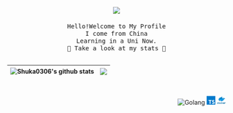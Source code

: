 
<p align="center">
  <img src="https://user-images.githubusercontent.com/5679180/79618120-0daffb80-80be-11ea-819e-d2b0fa904d07.gif" width="27px">
  <br><br />
  <samp>
    Hello!Welcome to My Profile
    <br />   I come from China
    <br />   Learning in a Uni Now.
    <br />🍉 Take a look at my stats  🌱
    <br />   
    <br />
  </samp>

| <a> <img align="center" src="https://github-readme-stats.vercel.app/api?username=Shuka0306&show_icons=true&include_all_commits=true&theme=buefy&hide_border=true" alt="Shuka0306's github stats" /> </a> | <a> <img align="center" src="https://github-readme-stats.vercel.app/api/top-langs/?username=Shuka0306&layout=compact&theme=buefy&hide_border=true" /> </a> | 
| ------------- | ------------- |


</p>

<br />

<p align="right">
<a><img height="20" alt="Golang" src="https://raw.githubusercontent.com/github/explore/80688e429a7d4ef2fca1e82350fe8e3517d3494d/topics/Golang/Golang.png"></a>
<a><img height="20" alt="typescript" src="https://raw.githubusercontent.com/github/explore/80688e429a7d4ef2fca1e82350fe8e3517d3494d/topics/typescript/typescript.png"></a>
<a><img height="20" alt="docker" src="https://raw.githubusercontent.com/github/explore/80688e429a7d4ef2fca1e82350fe8e3517d3494d/topics/docker/docker.png"></a> 
</p>
